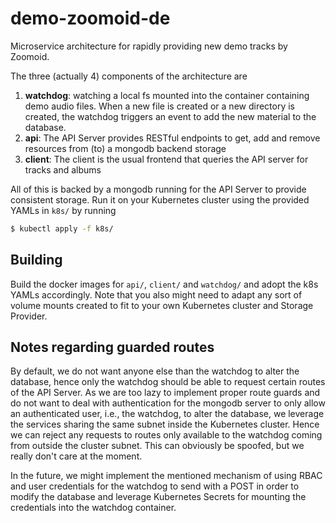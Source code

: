 # demo-zoomoid-de

Microservice architecture for rapidly providing new demo tracks by Zoomoid.

The three (actually 4) components of the architecture are 

1.  **watchdog**: watching a local fs mounted into the container containing demo audio files. When a new file is created or
    a new directory is created, the watchdog triggers an event to add the new material to the database.
2.  **api**: The API Server provides RESTful endpoints to get, add and remove resources from (to) a mongodb backend storage
3.  **client**: The client is the usual frontend that queries the API server for tracks and albums

All of this is backed by a mongodb running for the API Server to provide consistent storage. Run it on your Kubernetes
cluster using the provided YAMLs in `k8s/` by running 
```bash
$ kubectl apply -f k8s/
```

## Building

Build the docker images for `api/`, `client/` and `watchdog/` and adopt the k8s YAMLs accordingly. Note that you also
might need to adapt any sort of volume mounts created to fit to your own Kubernetes cluster and Storage Provider.

## Notes regarding guarded routes

By default, we do not want anyone else than the watchdog to alter the database, hence only the watchdog should be able
to request certain routes of the API Server. As we are too lazy to implement proper route guards and do not want to deal
with authentication for the mongodb server to only allow an authenticated user, i.e., the watchdog, to alter the
database, we leverage the services sharing the same subnet inside the Kubernetes cluster. Hence we can reject any
requests to routes only available to the watchdog coming from outside the cluster subnet. This can obviously be spoofed,
but we really don't care at the moment.

In the future, we might implement the mentioned mechanism of using RBAC and user credentials for the watchdog to send
with a POST in order to modify the database and leverage Kubernetes Secrets for mounting the credentials into the
watchdog container.